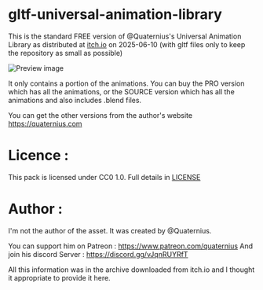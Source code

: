 # gltf-universal-animation-library
This is the standard FREE version of @Quaternius's Universal Animation Library as distributed at [itch.io](https://quaternius.itch.io/universal-animation-library) on 2025-06-10 (with gltf files only to keep the repository as small as possible) 

![Preview image](Preview.jpg)

It only contains a portion of the animations. You can buy the PRO version which has all the animations, or the SOURCE version which has all the animations and also includes .blend files.

You can get the other versions from the author's website https://quaternius.com

# Licence :
This pack is licensed under CC0 1.0. Full details in [LICENSE](https://github.com/J-Ponzo/gltf-medieval-village-megakit/blob/main/LICENSE)

# Author :
I'm not the author of the asset. It was created by @Quaternius.

You can support him on Patreon : https://www.patreon.com/quaternius
And join his discord Server : https://discord.gg/vJqnRUYRfT

All this information was in the archive downloaded from itch.io and I thought it appropriate to provide it here.
